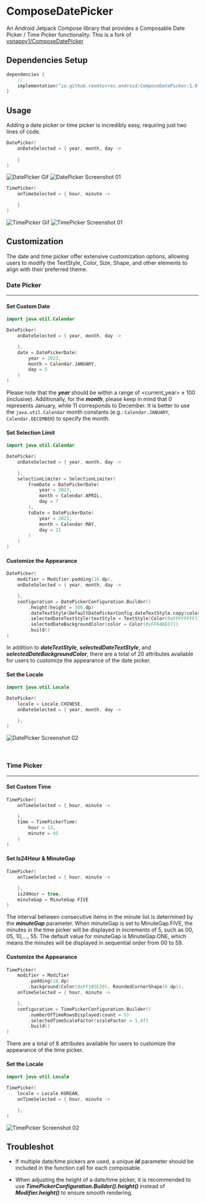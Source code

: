 # ComposeDatePicker
An Android Jetpack Compose library that provides a Composable Date Picker / Time Picker functionality.
This is a fork of [vsnappy1/ComposeDatePicker](https://github.com/vsnappy1/ComposeDatePicker)

<!-- [![](https://jitpack.io/v/vsnappy1/ComposeDatePicker.svg)](https://jitpack.io/#vsnappy1/ComposeDatePicker)
[![API](https://img.shields.io/badge/API-24%2B-brightgreen.svg?style=flat)](https://android-arsenal.com/api?level=24)

<div align="center">
  <video src="https://github.com/vsnappy1/ComposeDatePicker/assets/42217840/81267166-a136-4e7c-bc5d-1eaa965dd234" width="400" />
</div> -->

## Dependencies Setup
```kotlin
dependencies {
    //..
    implementation("io.github.rexmtorres.android:ComposeDatePicker:1.0.0")
}
```

## Usage
Adding a date picker or time picker is incredibly easy, requiring just two lines of code.

```kotlin
DatePicker(
    onDateSelected = { year, month, day ->
    
    }
)
```
![DatePicker Gif](doc/date_picker_01.gif)
![DatePicker Screenshot 01](doc/date_picker_02.jpg)



```kotlin
TimePicker(
    onTimeSelected = { hour, minute ->

    }
)
```
![TimePicker Gif](doc/time_picker_01.gif)
![TimePicker Screenshot 01](doc/time_picker_02.jpg)


## Customization
The date and time picker offer extensive customization options, allowing users to modify the 
TextStyle, Color, Size, Shape, and other elements to align with their preferred theme.

### Date Picker
___
#### Set Custom Date

```kotlin
import java.util.Calendar

DatePicker(
    onDateSelected = { year, month, day ->

    },
    date = DatePickerDate(
        year = 2023,
        month = Calendar.JANUARY,
        day = 5
    )
)
```
Please note that the **_year_** should be within a range of <current_year> ± 100 (inclusive). Additionally, for the **_month_**, 
please keep in mind that 0 represents January, while 11 corresponds to December.  It is better to use the `java.util.Calendar` month constants (e.g.: `Calendar.JANUARY`, `Calendar.DECEMBER`) to specify the month.

#### Set Selection Limit

```kotlin
import java.util.Calendar

DatePicker(
    onDateSelected = { year, month, day ->

    },
    selectionLimiter = SelectionLimiter(
        fromDate = DatePickerDate(
            year = 2023,
            month = Calendar.APRIL,
            day = 7
        ),
        toDate = DatePickerDate(
            year = 2023,
            month = Calendar.MAY,
            day = 21
        )
    )
)
```

#### Customize the Appearance
```kotlin
DatePicker(
    modifier = Modifier.padding(16.dp),
    onDateSelected = { year, month, day ->

    },
    configuration = DatePickerConfiguration.Builder()
        .height(height = 300.dp)
        .dateTextStyle(DefaultDatePickerConfig.dateTextStyle.copy(color = Color(0xFF333333)))
        .selectedDateTextStyle(textStyle = TextStyle(Color(0xFFFFFFFF)))
        .selectedDateBackgroundColor(color = Color(0xFF64DD17))
        .build()
)
```
In addition to **_dateTextStyle_**, **_selectedDateTextStyle_**, and **_selectedDateBackgroundColor_**, there are a total of 
20 attributes available for users to customize the appearance of the date picker.

#### Set the Locale
```kotlin
import java.util.Locale

DatePicker(
    locale = Locale.CHINESE,
    onDateSelected = { year, month, day ->

    },
)
```
![DatePicker Screenshot 02](doc/date_picker_03.png)

<br>

### Time Picker
___
#### Set Custom Time
```kotlin
TimePicker(
    onTimeSelected = { hour, minute ->

    },
    time = TimePickerTime(
        hour = 12,
        minute = 45
    )
)
```

#### Set Is24Hour & MinuteGap
```kotlin
TimePicker(
    onTimeSelected = { hour, minute ->

    },
    is24Hour = true,
    minuteGap = MinuteGap.FIVE
)
```
The interval between consecutive items in the minute list is determined by the **_minuteGap_** parameter. When minuteGap is set to MinuteGap.FIVE, the minutes in the time picker will be displayed in increments of 5, such as 00, 05, 10,..., 55. The default value for minuteGap is MinuteGap.ONE, which means the minutes will be displayed in sequential order from 00 to 59.


#### Customize the Appearance
```kotlin
TimePicker(
    modifier = Modifier
        .padding(16.dp)
        .background(Color(0xFF1B5E20), RoundedCornerShape(8.dp)),
    onTimeSelected = { hour, minute ->

    },
    configuration = TimePickerConfiguration.Builder()
        .numberOfTimeRowsDisplayed(count = 5)
        .selectedTimeScaleFactor(scaleFactor = 1.4f)
        .build()
)
```
There are a total of 8 attributes available for users to customize the appearance of the time picker.

#### Set the Locale
```kotlin
import java.util.Locale

TimePicker(
    locale = Locale.KOREAN,
    onTimeSelected = { hour, minute ->

    },
)
```
![TimePicker Screenshot 02](doc/time_picker_03.png)


## Troubleshot

* If multiple date/time pickers are used, a unique **_id_** parameter should be included in the function call for each composable.

* When adjusting the height of a date/time picker, it is recommended to use **_TimePickerConfiguration.Builder().height()_** instead of **_Modifier.height()_** to ensure smooth rendering.
